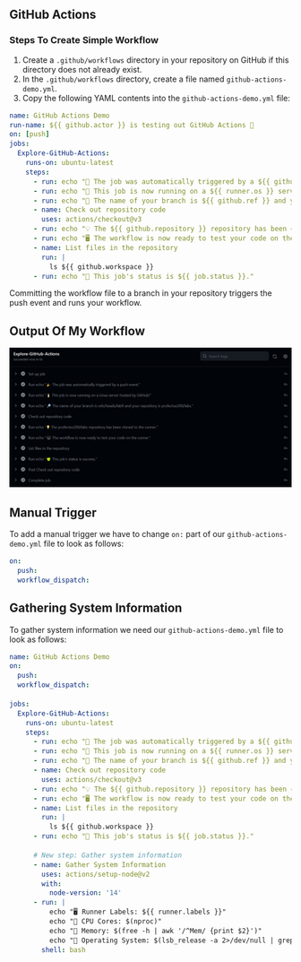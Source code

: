 ## GitHub Actions
### Steps To Create Simple Workflow
1. Create a `.github/workflows` directory in your repository on GitHub if this directory does not already exist.
2. In the `.github/workflows` directory, create a file named `github-actions-demo.yml`.
3. Copy the following YAML contents into the `github-actions-demo.yml` file:
```yaml
name: GitHub Actions Demo
run-name: ${{ github.actor }} is testing out GitHub Actions 🚀
on: [push]
jobs:
  Explore-GitHub-Actions:
    runs-on: ubuntu-latest
    steps:
      - run: echo "🎉 The job was automatically triggered by a ${{ github.event_name }} event."
      - run: echo "🐧 This job is now running on a ${{ runner.os }} server hosted by GitHub!"
      - run: echo "🔎 The name of your branch is ${{ github.ref }} and your repository is ${{ github.repository }}."
      - name: Check out repository code
        uses: actions/checkout@v3
      - run: echo "💡 The ${{ github.repository }} repository has been cloned to the runner."
      - run: echo "🖥️ The workflow is now ready to test your code on the runner."
      - name: List files in the repository
        run: |
          ls ${{ github.workspace }}
      - run: echo "🍏 This job's status is ${{ job.status }}."
```

Committing the workflow file to a branch in your repository triggers the push event and runs your workflow.

## Output Of My Workflow
![output](assets/output.png)

## Manual Trigger
To add a manual trigger we have to change `on:` part of our `github-actions-demo.yml` file to look as follows:  
```yaml
on:
  push:
  workflow_dispatch:
```

## Gathering System Information
To gather system information we need our `github-actions-demo.yml` file to look as follows:
```yaml
name: GitHub Actions Demo
on:
  push:
  workflow_dispatch:

jobs:
  Explore-GitHub-Actions:
    runs-on: ubuntu-latest
    steps:
      - run: echo "🎉 The job was automatically triggered by a ${{ github.event_name }} event."
      - run: echo "🐧 This job is now running on a ${{ runner.os }} server hosted by GitHub!"
      - run: echo "🔎 The name of your branch is ${{ github.ref }} and your repository is ${{ github.repository }}."
      - name: Check out repository code
        uses: actions/checkout@v3
      - run: echo "💡 The ${{ github.repository }} repository has been cloned to the runner."
      - run: echo "🖥️ The workflow is now ready to test your code on the runner."
      - name: List files in the repository
        run: |
          ls ${{ github.workspace }}
      - run: echo "🍏 This job's status is ${{ job.status }}."

      # New step: Gather system information
      - name: Gather System Information
        uses: actions/setup-node@v2
        with:
          node-version: '14'
      - run: |
          echo "🖥️ Runner Labels: ${{ runner.labels }}"
          echo "🔩 CPU Cores: $(nproc)"
          echo "🧠 Memory: $(free -h | awk '/^Mem/ {print $2}')"
          echo "🐧 Operating System: $(lsb_release -a 2>/dev/null | grep 'Description' | cut -f2-)"
        shell: bash
```